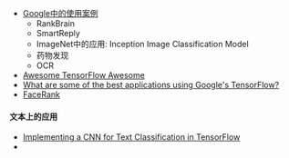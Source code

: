 - [Google中的使用案例](https://www.tensorflow.org/about/uses)
  - RankBrain
  - SmartReply
  - ImageNet中的应用: Inception Image Classification Model
  - 药物发现
  - OCR
 - [Awesome TensorFlow  Awesome](https://github.com/jtoy/awesome-tensorflow)
 - [What are some of the best applications using Google's TensorFlow?](https://www.quora.com/What-are-some-of-the-best-applications-using-Googles-TensorFlow)
 - [FaceRank](https://github.com/fendouai/FaceRank)


#### 文本上的应用
- [Implementing a CNN for Text Classification in TensorFlow](http://www.wildml.com/2015/12/implementing-a-cnn-for-text-classification-in-tensorflow/)
-
